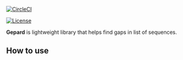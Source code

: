 [![CircleCI](https://circleci.com/gh/mate-green/gepard/tree/master.svg?style=shield)](https://circleci.com/gh/mate-green/gepard/tree/master)

[![License](https://img.shields.io/badge/license-MIT-green)](https://img.shields.io/badge/license-MIT-green)

**Gepard** is lightweight library that helps find gaps in list of sequences.
## How to use
